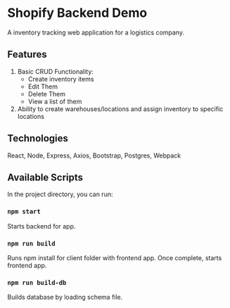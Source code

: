# Shopify Backend Demo

A inventory tracking web application for a logistics company.

## Features

1. Basic CRUD Functionality:
    * Create inventory items
    * Edit Them
    * Delete Them
    * View a list of them
2. Ability to create warehouses/locations and assign inventory to specific locations

## Technologies

React, Node, Express, Axios, Bootstrap, Postgres, Webpack

## Available Scripts

In the project directory, you can run:

### `npm start`

Starts backend for app.

### `npm run build`

Runs npm install for client folder with frontend app.
Once complete, starts frontend app.

### `npm run build-db`

Builds database by loading schema file.